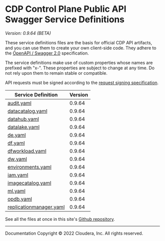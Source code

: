 # CDP Control Plane Public API Swagger Service Definitions

*Version: 0.9.64 (BETA)*

These service definitions files are the basis for official CDP API artifacts,
and you can use them to create your own client-side code. They adhere to the
[OpenAPI / Swagger 2.0](https://swagger.io/specification/v2/) specification.

The service definitions make use of custom properties whose names are prefixed
with "x-". These properties are subject to change at any time. Do not rely upon
them to remain stable or compatible.

API requests must be signed according to the
[request signing specification](request_signing.md).

| Service Definition | Version |
| --- | --- |
| [audit.yaml](./audit.yaml) | 0.9.64 |
| [datacatalog.yaml](./datacatalog.yaml) | 0.9.64 |
| [datahub.yaml](./datahub.yaml) | 0.9.64 |
| [datalake.yaml](./datalake.yaml) | 0.9.64 |
| [de.yaml](./de.yaml) | 0.9.64 |
| [df.yaml](./df.yaml) | 0.9.64 |
| [dfworkload.yaml](./dfworkload.yaml) | 0.9.64 |
| [dw.yaml](./dw.yaml) | 0.9.64 |
| [environments.yaml](./environments.yaml) | 0.9.64 |
| [iam.yaml](./iam.yaml) | 0.9.64 |
| [imagecatalog.yaml](./imagecatalog.yaml) | 0.9.64 |
| [ml.yaml](./ml.yaml) | 0.9.64 |
| [opdb.yaml](./opdb.yaml) | 0.9.64 |
| [replicationmanager.yaml](./replicationmanager.yaml) | 0.9.64 |

See all the files at once in this site's
[Github repository](https://github.com/cloudera/cdp-dev-docs/tree/master/api-docs/swagger).

----

Documentation Copyright © 2022 Cloudera, Inc. All rights reserved.

